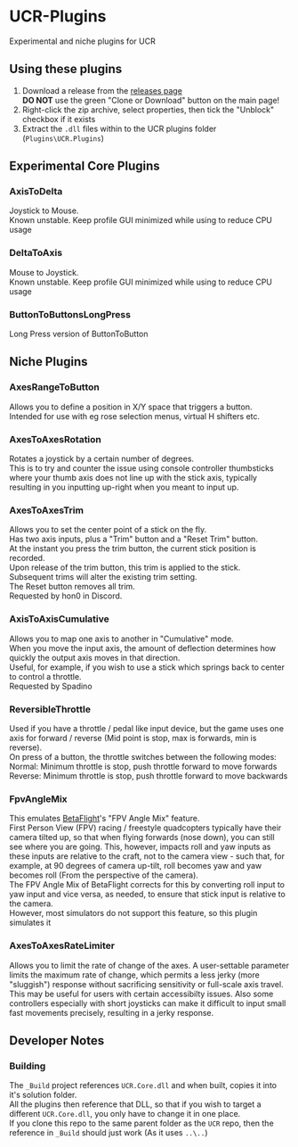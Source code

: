 # UCR-Plugins
Experimental and niche plugins for UCR

## Using these plugins
1. Download a release from the [releases page](https://github.com/HidWizards/UCR-Plugins/releases)  
**DO NOT** use the green "Clone or Download" button on the main page!
1. Right-click the zip archive, select properties, then tick the "Unblock" checkbox if it exists
1. Extract the `.dll` files within to the UCR plugins folder (`Plugins\UCR.Plugins`)  

## Experimental Core Plugins
### AxisToDelta
Joystick to Mouse.  
Known unstable. Keep profile GUI minimized while using to reduce CPU usage

### DeltaToAxis
Mouse to Joystick.  
Known unstable. Keep profile GUI minimized while using to reduce CPU usage

### ButtonToButtonsLongPress
Long Press version of ButtonToButton  

## Niche Plugins
### AxesRangeToButton  
Allows you to define a position in X/Y space that triggers a button.  
Intended for use with eg rose selection menus, virtual H shifters etc.

### AxesToAxesRotation
Rotates a joystick by a certain number of degrees.  
This is to try and counter the issue using console controller thumbsticks where your thumb axis does not line up with the stick axis, typically resulting in you inputting up-right when you meant to input up.  

### AxesToAxesTrim
Allows you to set the center point of a stick on the fly.  
Has two axis inputs, plus a "Trim" button and a "Reset Trim" button.  
At the instant you press the trim button, the current stick position is recorded.  
Upon release of the trim button, this trim is applied to the stick.  
Subsequent trims will alter the existing trim setting.  
The Reset button removes all trim.  
Requested by hon0 in Discord.

### AxisToAxisCumulative
Allows you to map one axis to another in "Cumulative" mode.  
When you move the input axis, the amount of deflection determines how quickly the output axis moves in that direction.  
Useful, for example, if you wish to use a stick which springs back to center to control a throttle.  
Requested by Spadino

### ReversibleThrottle
Used if you have a throttle / pedal like input device, but the game uses one axis for forward / reverse (Mid point is stop, max is forwards, min is reverse).  
On press of a button, the throttle switches between the following modes:  
Normal: Minimum throttle is stop, push throttle forward to move forwards  
Reverse: Minimum throttle is stop, push throttle forward to move backwards  

### FpvAngleMix
This emulates [BetaFlight](https://github.com/betaflight/betaflight)'s "FPV Angle Mix" feature.  
First Person View (FPV) racing / freestyle quadcopters typically have their camera tilted up, so that when flying forwards (nose down), you can still see where you are going. This, however, impacts roll and yaw inputs as these inputs are relative to the craft, not to the camera view - such that, for example, at 90 degrees of camera up-tilt, roll becomes yaw and yaw becomes roll (From the perspective of the camera).  
The FPV Angle Mix of BetaFlight corrects for this by converting roll input to yaw input and vice versa, as needed, to ensure that stick input is relative to the camera.  
However, most simulators do not support this feature, so this plugin simulates it

### AxesToAxesRateLimiter
Allows you to limit the rate of change of the axes. A user-settable parameter limits the maximum rate of change, which permits a less jerky (more "sluggish") response without sacrificing sensitivity or full-scale axis travel.
This may be useful for users with certain accessibilty issues. Also some controllers especially with short joysticks can make it difficult to input small fast movements precisely, resulting in a jerky response.

## Developer Notes
### Building  
The `_Build` project references `UCR.Core.dll` and when built, copies it into it's solution folder.  
All the plugins then reference that DLL, so that if you wish to target a different `UCR.Core.dll`, you only have to change it in one place.  
If you clone this repo to the same parent folder as the `UCR` repo, then the reference in `_Build` should just work (As it uses `..\..`)
